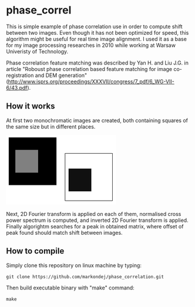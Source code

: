# phase_correl

This is simple example of phase correlation use in order to compute shift between two images. Even though it has not been optimized for speed, this algorithm might be useful for real time image alignment. I used it as a base for my image processing researches in 2010 while working at Warsaw Univeristy of Technology.

Phase correlation feature matching was described by Yan H. and Liu J.G. in article "Roboust phase correlation based feature matching for image co-registration and DEM generation" (http://www.isprs.org/proceedings/XXXVII/congress/7_pdf/6_WG-VII-6/43.pdf).

## How it works

At first two monochromatic images are created, both containing squares of the same size but in different places. 

![Squares](squares.png)

Next, 2D Fourier transform is applied on each of them, normalised cross power spectrum is computed, and inverted 2D Fourier transform is applied. Finally algorightm searches for a peak in obtained matrix, where offset of peak found should match shift between images.

## How to compile

Simply clone this repository on linux machine by typing:
```
git clone https://github.com/markondej/phase_correlation.git
```
Then build executable binary with "make" command:
```
make
```
 

